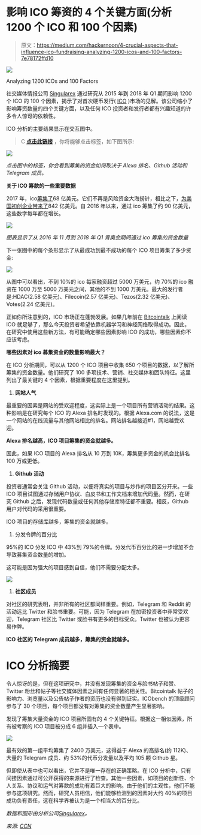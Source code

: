 # 影响 ICO 筹资的 4 个关键方面(分析 1200 个 ICO 和 100 个因素)

> 原文：<https://medium.com/hackernoon/4-crucial-aspects-that-influence-ico-fundraising-analyzing-1200-icos-and-100-factors-7e78172ffd10>

![](img/a09060ec82d60ed8ad1b459fee6be0b9.png)

Analyzing 1200 ICOs and 100 Factors

社交媒体情报公司 [Singularex](https://singularex.com/?utm_source=Medium&utm_medium=Hackernoon&utm_campaign=ICO) 通过研究从 2015 年到 2018 年 Q1 期间影响 1200 个 ICO 的 100 个因素，揭示了对首次硬币发行( [ICO](https://hackernoon.com/tagged/ico) )市场的见解。该公司缩小了影响筹资数量的四个关键方面，以及任何 ICO 投资者和发行者都有兴趣知道的许多令人惊讶的依赖性。

ICO 分析的主要结果显示在交互图中。

> C [**点击此链接**](http://data.singularex.com/) ，你将能够点击标签，如下图所示:

![](img/efc6cf69d0c313fbf7c78b4de2812445.png)

*点击图中的标签，你会看到筹集的资金如何取决于 Alexa 排名、Github 活动和 Telegram 成员。*

**关于 ICO 筹款的一些重要数据**

2017 年，ico[筹集了](https://www.bloomberg.com/news/articles/2018-01-22/startups-are-raising-billions-using-initial-coin-offerings)68 亿美元。它们不再是风险资金大海捞针，相比之下，[为美国初创企业带来了](https://www.bloomberg.com/news/articles/2018-01-09/venture-capital-investing-hits-highest-since-dot-com-boom)842 亿美元。自 2016 年以来，通过 ico 筹集了约 90 亿美元，这些数字每年都在增长。

![](img/111314f797bc971e98fb2769306c4f29.png)

*图表显示了从 2016 年 11 月到 2018 年 Q1 青奥会期间通过 ico 筹集的资金数量*

下一张图中的每个条形显示了从最成功到最不成功的每个 ICO 项目筹集了多少资金:

![](img/9f63a65b3cc42b7a2c2f8ba56f44e080.png)

从图中可以看出，不到 10%的 ico 每家融资超过 5000 万美元，约 70%的 ico 融资在 1000 万至 5000 万美元之间，其他的不到 1000 万美元。最大的发行者是:HDAC(2.58 亿美元)、Filecoin(2.57 亿美元)、Tezos(2.32 亿美元)、Votes(2.24 亿美元)。

正如你所注意到的，ICO 市场正在蓬勃发展。如果几年前在 [Bitcointalk](https://hackernoon.com/tagged/bitcointalk) 上阅读 ICO 就足够了，那么今天投资者希望依靠机器学习和神经网络取得成功。因此，在研究中使用这些新方法，有可能确定哪些因素影响 ICO 的成功，哪些因素你不应该考虑。

**哪些因素对 ico 募集资金的数量影响最大？**

在 ICO 分析期间，可以从 1200 个 ICO 项目中收集 650 个项目的数据，以了解所筹集的资金数量。他们研究了 100 多项技术、营销、社交媒体和团队特征。这里列出了最关键的 4 个因素，根据重要程度在这里提到。

1.  **网站人气**

最重要的因素是网站的受欢迎程度，这实际上是一个项目所有营销活动的结果。这种影响是在研究每个 ICO 的 Alexa 排名时发现的。根据 Alexa.com 的说法，这是一个网站的在线流量与其他网站相比的排名。网站排名越接近#1，网站越受欢迎。

**Alexa 排名越高，ICO 项目筹集的资金就越多。**

因此，如果 ICO 项目的 Alexa 排名从 10 万到 10K，筹集更多资金的机会比排名 100 万或更低。

1.  **Github 活动**

投资者通常会关注 Github 活动，以便将真实的项目与炒作的项目区分开来。一些 ICO 项目试图通过存储用户协议、白皮书和工作文档来增加代码量。然而，在研究 Github 之后，发现代码数量或任何其他存储库特征都不重要。相反，Github 用户对代码的采用很重要。

ICO 项目的存储库越多，筹集的资金就越多。

1.  分发令牌的百分比

95%的 ICO 分发 ICO 中 43%到 79%的令牌。分发代币百分比的进一步增加不会导致募集资金数量的增加。

这可能是因为强大的项目感到自信，他们不需要分配太多。

![](img/4acd7b6a19edefd26d1c0871c6a73775.png)

1.  **社区成员**

对社区的研究表明，并非所有的社区都同样重要。例如，Telegram 和 Reddit 的活动远比 Twitter 和脸书重要。可能，因为 Telegram 在加密投资者中非常受欢迎，Telegram 社区比 Twitter 或脸书有更多的目标受众。Twitter 也被认为更容易作弊。

**ICO 社区的 Telegram 成员越多，筹集的资金就越多。**

# ICO 分析摘要

令人惊讶的是，但在这项研究中，并没有发现筹集的资金与脸书帖子和赞、Twitter 粉丝和帖子等社交媒体因素之间有任何显著的相关性。Bitcointalk 帖子的影响力、浏览量以及公告帖子作者的资历也没有得到证实。ICObench 的顶级顾问参与了 30 个项目，每个项目都没有对筹集的资金数量产生显著影响。

发现了筹集大量资金的 ICO 项目所固有的 4 个关键特征。根据这一相似因素，所有被考察的 ICO 项目被分成 6 组并插入一个表中。

![](img/ac3f7545d626b36733804a89365ad5b2.png)

最有效的第一组平均筹集了 2400 万美元，这得益于 Alexa 的高排名(约 112K)、大量的 Telegram 成员、约 53%的代币分发量以及平均 105 颗 Github 星。

但即使从表中也可以看出，它并不是唯一存在的正确策略。在 ICO 分析中，只有间接因素通过可公开获得的来源进行了检查。其他一些因素，如项目的创新性、个人关系、协议和运气对筹款的成功有着巨大的影响。由于他们的主观性，他们不能参与这项研究。然而，研究人员相信，他们能够检测到的因素对大约 40%的项目成功负有责任，这在科学界被认为是一个相当大的百分比。

*数据和图形由分析公司*[*Singularex*](https://singularex.com/?utm_source=Medium&utm_medium=Hackernoon&utm_campaign=ICO)*。*

*来源:* [*CCN*](https://www.ccn.com/analyzing-1200-icos-and-100-factors-4-crucial-aspects-that-influence-ico-fundraising/)